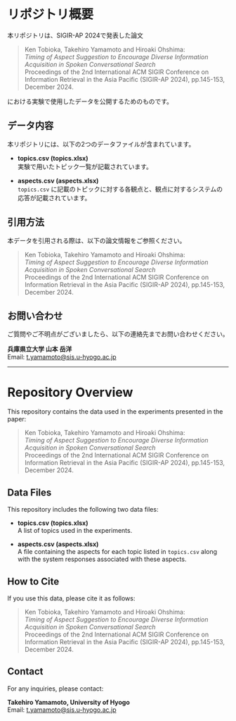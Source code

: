 # リポジトリ概要

本リポジトリは、SIGIR-AP 2024で発表した論文  

> Ken Tobioka, Takehiro Yamamoto and Hiroaki Ohshima:  
> *Timing of Aspect Suggestion to Encourage Diverse Information Acquisition in Spoken Conversational Search*  
> Proceedings of the 2nd International ACM SIGIR Conference on Information Retrieval in the Asia Pacific (SIGIR-AP 2024), pp.145-153, December 2024.

における実験で使用したデータを公開するためのものです。

## データ内容

本リポジトリには、以下の2つのデータファイルが含まれています。

- **topics.csv (topics.xlsx)**  
  実験で用いたトピック一覧が記載されています。

- **aspects.csv  (aspects.xlsx)**  
  `topics.csv` に記載のトピックに対する各観点と、観点に対するシステムの応答が記載されています。

## 引用方法

本データを引用される際は、以下の論文情報をご参照ください。

> Ken Tobioka, Takehiro Yamamoto and Hiroaki Ohshima:  
> *Timing of Aspect Suggestion to Encourage Diverse Information Acquisition in Spoken Conversational Search*  
> Proceedings of the 2nd International ACM SIGIR Conference on Information Retrieval in the Asia Pacific (SIGIR-AP 2024), pp.145-153, December 2024.

## お問い合わせ

ご質問やご不明点がございましたら、以下の連絡先までお問い合わせください。

**兵庫県立大学 山本 岳洋**  
Email: [t.yamamoto@sis.u-hyogo.ac.jp](mailto:t.yamamoto@sis.u-hyogo.ac.jp)

---

# Repository Overview

This repository contains the data used in the experiments presented in the paper:

> Ken Tobioka, Takehiro Yamamoto and Hiroaki Ohshima:  
> *Timing of Aspect Suggestion to Encourage Diverse Information Acquisition in Spoken Conversational Search*  
> Proceedings of the 2nd International ACM SIGIR Conference on Information Retrieval in the Asia Pacific (SIGIR-AP 2024), pp.145-153, December 2024.

## Data Files

This repository includes the following two data files:

- **topics.csv (topics.xlsx)**   
  A list of topics used in the experiments.

- **aspects.csv (aspects.xlsx)**  
  A file containing the aspects for each topic listed in `topics.csv` along with the system responses associated with these aspects.

## How to Cite

If you use this data, please cite it as follows:

> Ken Tobioka, Takehiro Yamamoto and Hiroaki Ohshima:  
> *Timing of Aspect Suggestion to Encourage Diverse Information Acquisition in Spoken Conversational Search*  
> Proceedings of the 2nd International ACM SIGIR Conference on Information Retrieval in the Asia Pacific (SIGIR-AP 2024), pp.145-153, December 2024.

## Contact

For any inquiries, please contact:

**Takehiro Yamamoto, University of Hyogo**  
Email: [t.yamamoto@sis.u-hyogo.ac.jp](mailto:t.yamamoto@sis.u-hyogo.ac.jp)